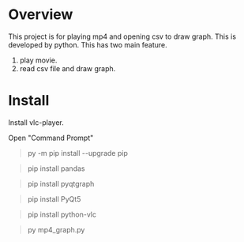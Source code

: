 # Overview
This project is for playing mp4 and opening csv to draw graph.
This is developed by python.
This has two main feature.
1. play movie.
2. read csv file and draw graph.

# Install
Install vlc-player.

Open "Command Prompt"


>py -m pip install --upgrade pip

>pip install pandas

>pip install pyqtgraph

>pip install PyQt5

>pip install python-vlc

>py mp4_graph.py
